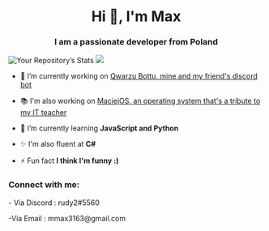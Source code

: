 <h1 align="center">Hi 👋, I'm Max</h1>
<h3 align="center">I am a passionate developer from Poland</h3>

![Your Repository’s Stats](https://github-readme-stats.vercel.app/api?username=nightshadetvn&show_icons=true)
![](https://dcbadge.vercel.app/api/shield/1042539859245547550)


- 🔭 I’m currently working on [Qwarzu Bottu, mine and my friend's discord bot](https://github.com/DeltaWither/Qwarzu-botto)

- 📚 I'm also working on [MaciejOS, an operating system that's a tribute to my IT teacher](https://github.com/nightshadetvn/MaciejOS-CSharp)

- 🌱 I’m currently learning **JavaScript and Python**

- ✨ I'm also fluent at **C#**

- ⚡ Fun fact **I think I'm funny :)**

<h3 align="left">Connect with me:</h3>
<p align="left">
- Via Discord : rudy2#5560
</p>
<p align="left">
-Via Email : mmax3163@gmail.com
</p>
